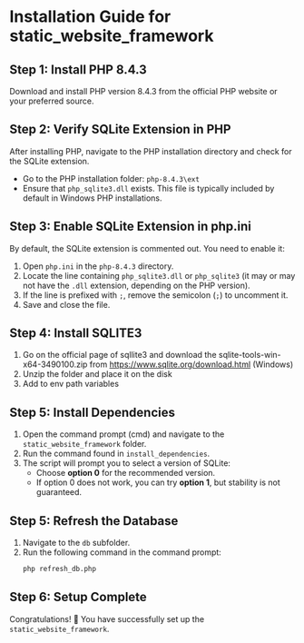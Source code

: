 # Installation Guide for static_website_framework

## Step 1: Install PHP 8.4.3

Download and install PHP version 8.4.3 from the official PHP website or your preferred source.

## Step 2: Verify SQLite Extension in PHP

After installing PHP, navigate to the PHP installation directory and check for the SQLite extension.

- Go to the PHP installation folder: `php-8.4.3\ext`
- Ensure that `php_sqlite3.dll` exists. This file is typically included by default in Windows PHP installations.

## Step 3: Enable SQLite Extension in php.ini

By default, the SQLite extension is commented out. You need to enable it:

1. Open `php.ini` in the `php-8.4.3` directory.
2. Locate the line containing `php_sqlite3.dll` or `php_sqlite3` (it may or may not have the `.dll` extension, depending on the PHP version).
3. If the line is prefixed with `;`, remove the semicolon (`;`) to uncomment it.
4. Save and close the file.

## Step 4: Install SQLITE3

1. Go on the official page of sqllite3 and download the sqlite-tools-win-x64-3490100.zip from https://www.sqlite.org/download.html (Windows)
2. Unzip the folder and place it on the disk
3. Add to env path variables

## Step 5: Install Dependencies

1. Open the command prompt (cmd) and navigate to the `static_website_framework` folder.
2. Run the command found in `install_dependencies`.
3. The script will prompt you to select a version of SQLite:
   - Choose **option 0** for the recommended version.
   - If option 0 does not work, you can try **option 1**, but stability is not guaranteed.

## Step 5: Refresh the Database

1. Navigate to the `db` subfolder.
2. Run the following command in the command prompt:
   ```sh
   php refresh_db.php
   ```

## Step 6: Setup Complete

Congratulations! 🎉 You have successfully set up the `static_website_framework`.
